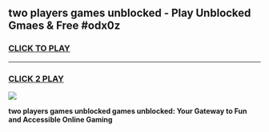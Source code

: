 
## two players games unblocked - Play Unblocked Gmaes & Free #odx0z
<h3>
<a href="https://news.freeplayer.one?title=two_players_games_unblocked&ref=26F">CLICK TO PLAY</a></h3>
<hr>

<h3>
<a href="https://news.freeplayer.one?title=two_players_games_unblocked&ref=26F">CLICK 2 PLAY</a>
  
</h3>

<a href="https://news.freeplayer.one?title=two_players_games_unblocked&ref=26F/"><img src="https://clearcache.store/games.png"></a>


**two players games unblocked games unblocked: Your Gateway to Fun and Accessible Online Gaming**
